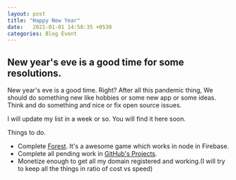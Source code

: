 ```yaml
---
layout: post
title: "Happy New Year"
date:   2021-01-01 14:58:35 +0530
categories: Blog Event
---
```

 
## New year's eve is a good time for some resolutions.

New year's eve is a good time. Right? After all this pandemic thing, We should do something new like hobbies or some new app or some ideas. Think and do something and nice or fix open source issues.

I will update my list in a week or so. You will find it here soon.

Things to do.
 - Complete [Forest](https://github.com/darkRaspberry/Forest). It's a awesome game which works in node in Firebase.
 - Complete all pending work in [GitHub's Projects](https://github.com/darkRaspberry?tab=projects).
 - Monetize enough to get all my domain registered and working.(I will try to keep all the things in ratio of cost vs speed)